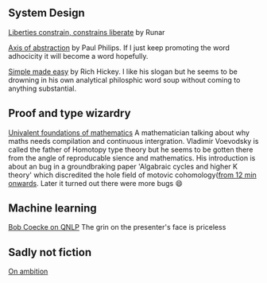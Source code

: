 ## System Design

[Liberties constrain, constrains liberate](https://www.youtube.com/watch?v=GqmsQeSzMdw) by Runar

[Axis of abstraction](https://www.youtube.com/watch?v=fOI7TJaojTs) by Paul Philips. If I just keep promoting the word adhocicity it will become a word hopefully. 

[Simple made easy](https://www.youtube.com/watch?v=SxdOUGdseq4) by Rich Hickey. I like his slogan but he seems to be drowning in his own analytical philosphic word soup without coming to anything substantial.

## Proof and type wizardry

[Univalent foundations of mathematics](https://www.youtube.com/watch?v=E9RiR9AcXeE) A mathematician talking about why maths needs compilation and continuous intergration. Vladimir Voevodsky is called the father of Homotopy type theory but he seems to be gotten there from the angle of reproducable sience and mathematics. His introduction is about an bug in a groundbraking paper 'Algabraic cycles and higher K theory' which discredited the hole field of motovic cohomology([from 12 min onwards](https://youtu.be/E9RiR9AcXeE?t=733). Later it turned out there were more bugs 😄

## Machine learning

[Bob Coecke on QNLP](https://www.youtube.com/watch?v=X9uSV1YcOy4&t=0s) The grin on the presenter's face is priceless


## Sadly not fiction

[On ambition](https://medium.com/hashicorp-engineering/why-i-believe-hcl-is-better-than-yaml-78226a645b0d) 
 
